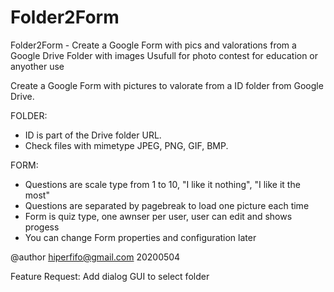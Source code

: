 # Folder2Form
Folder2Form - Create a Google Form with pics and valorations from a Google Drive Folder with images
Usufull for photo contest for education or anyother use

 Create a Google Form with pictures to valorate from a ID folder from Google Drive.
 
 FOLDER:
  - ID is part of the Drive folder URL.
  - Check files with mimetype JPEG, PNG, GIF, BMP.
 
 FORM:
  - Questions are scale type from 1 to 10, "I like it nothing", "I like it the most"
  - Questions are separated by pagebreak to load one picture each time
  - Form is quiz type, one awnser per user, user can edit and shows progess
  - You can change Form properties and configuration later
 
 @author hiperfifo@gmail.com 20200504
 
 Feature Request: Add dialog GUI to select folder
